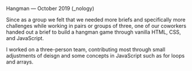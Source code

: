 Hangman — October 2019 (_nology)

Since as a group we felt that we needed more briefs and specifically more challenges while working in pairs or groups of three, one of our coworkers handed out a brief to build a hangman game through vanilla HTML, CSS, and JavaScript.

I worked on a three-person team, contributing most through small adjustments of deisgn and some concepts in JavaScript such as for loops and arrays.
